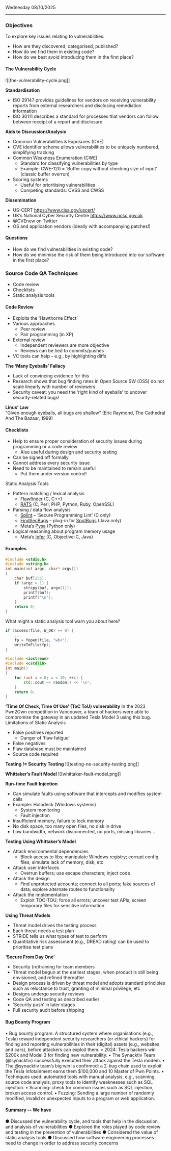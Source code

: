 Wednesday 08/10/2025

---
### Objectives
To explore key issues relating to vulnerabilities:
- How are they discovered, categorised, published?
- How do we find them in existing code?
- How do we best avoid introducing them in the first place?
#### The Vulnerability Cycle  
![[the-vulnerability-cycle.png]]

**Standardisation**  
- ISO 29147 provides guidelines for vendors on receiving  vulnerability reports from external researchers and disclosing remediation information  
- ISO 30111 describes a standard for processes that vendors  can follow between receipt of a report and disclosure 

**Aids to Discussion/Analysis**  
- Common Vulnerabilities & Exposures (CVE)  
- CVE identifier scheme allows vulnerabilities to be uniquely numbered, simplifying tracking  
- Common Weakness Enumeration (CWE)  
	- Standard for classifying vulnerabilities by type  
	- Example: CWE-120 = ‘Buffer copy without checking size of input’ (classic buffer overrun)  
- Scoring systems  
	- Useful for prioritising vulnerabilities  
	- Competing standards: CVSS and CWSS

**Dissemination**  
- US-CERT  https://www.cisa.gov/uscert/  
- UK’s National Cyber Security Centre  https://www.ncsc.gov.uk  
- @CVEnew on Twitter  
- OS and application vendors  (ideally with accompanying patches!)  
#### Questions    
- How do we find vulnerabilities in existing code?  
- How do we minimise the risk of them being introduced into our software in the first place?
### **Source Code QA Techniques**  
- Code review  
- Checklists  
- Static analysis tools  
#### **Code Review**  
- Exploits the ‘Hawthorne Effect’  
- Various approaches  
	- Peer review  
	- Pair programming (in XP)  
- External review  
	- Independent reviewers are more objective  
	- Reviews can be tied to commits/pushes  
- VC tools can help – e.g., by highlighting diffs  

**The ‘Many Eyeballs’ Fallacy**  
- Lack of convincing evidence for this  
- Research shows that bug finding rates in Open Source  SW (OSS) do not scale linearly with number of  reviewers 
- Security caveat: you need the ‘right kind of eyeballs’ to uncover security-related bugs!

**Linus’ Law**  
“Given enough eyeballs, all bugs are shallow” (Eric Raymond, The Cathedral And The Bazaar, 1999)
#### Checklists
- Help to ensure proper consideration of security issues during programming or a code review
	- Also useful during design and security testing
- Can be signed off formally
- Cannot address every security issue
- Need to be maintained to remain useful
	- Put them under version control!

Static Analysis Tools
- Pattern matching / lexical analysis
	- [Flawfinder](https://www.dwheeler.com/flawfinder/) (C, C++)
	- [RATS](https://www.dwheeler.com/flawfinder/) (C, Perl, PHP, Python, Ruby, OpenSSL)
- Parsing / data flow analysis
	- [Splint](https://splint.org/) – ‘Secure Programming Lint’ (C only)
	- [FindSecBugs](https://find-sec-bugs.github.io/) – plug-in for [SpotBugs](https://spotbugs.github.io/) (Java only)
	- Meta’s [Pysa](https://engineering.fb.com/2020/08/07/security/pysa/) (Python only)
- Logical reasoning about program memory usage
	- Meta’s [Infer](https://fbinfer.com) (C, Objective-C, Java)
#### Examples
```cpp
#include <stdio.h>
#include <string.h>
int main(int argc, char* argv[])
{
	char buf[256];
	if (argc > 1) {
		strcpy(buf, argv[1]);
		printf(buf);
		printf("\n");
	}
	return 0;
}
```
What might a static analysis tool warn you about here?
```cpp
if (access(file, W_OK) == 0) {
	...
	fp = fopen(file, "wb+");
	writeToFile(fp);
}
```
```cpp
#include <iostream>
#include <cstdlib>
int main()
{
	for (int i = 0; i < 10; ++i) {
		std::cout << random() << '\n';
	}
	return 0;
}
```
**‘Time Of Check, Time Of Use’ (ToC ToU) vulnerability**
In the 2023 Pwn2Own competition in Vancouver, a team of hackers were able to compromise the gateway in an updated Tesla Model 3 using this bug.
Limitations of Static Analysis
- False positives reported
	- Danger of ‘flaw fatigue’
- False negatives
- Flaw database must be maintained
- Source code required

**Testing != Security Testing**
![[testing-ne-security-testing.png]]

**Whittaker’s Fault Model**
![[whittaker-fault-model.png]]

**Run-time** **Fault** **Injection**
- Can simulate faults using software that intercepts and modifies system calls
- Example: Holodeck (Windows systems)
	- System monitoring
	- Fault injection
- Insufficient memory, failure to lock memory
- No disk space, too many open files, no disk in drive
- Low bandwidth, network disconnected, no ports, missing libraries...

**Testing Using Whittaker’s Model**
- Attack environmental dependencies
	- Block access to libs; manipulate Windows registry; corrupt config files; simulate lack of memory, disk, etc
- Attack user interfaces
	- Overrun buffers; use escape characters; inject code
- Attack the design
	- Find unprotected accounts; connect to all ports; fake sources of data; explore alternate routes to functionality
- Attack the implementation
	- Exploit TOC-TOU; force all errors; uncover test APIs; screen temporary files for sensitive information

**Using Threat Models**
- Threat model drives the testing process
- Each threat needs a test plan
- STRIDE tells us what types of test to perform
- Quantitative risk assessment (e.g., DREAD rating) can be used to prioritise test plans 

**‘Secure From Day One’**
- Security (re)training for team members
- Threat model begun at the earliest stages, when product is still being envisioned, and refined thereafter
- Design process is driven by threat model and adopts standard principles such as reluctance to trust, granting of minimal privilege, etc
- Designs undergo security reviews
- Code QA and testing as described earlier
- ‘Security push’ in later stages
- Full security audit before shipping
#### Bug Bounty Program
• Bug bounty program: A structured system where organisations (e.g., Tesla) reward
independent security researchers (or ethical hackers) for finding and reporting vulnerabilities in their (digital) assets (e.g., websites and cars), before attackers can exploit them.
• 2024: Tesla hackers win $200k and Model 3 for finding new vulnerability.
• The Synacktiv Team (@synacktiv) successfully executed their attack against the Tesla modem.
• The @synacktiv team’s big win is confirmed: a 2-bug chain used to exploit the Tesla Infotainment earns them $100,000 and 10 Master of Pwn Points.
• Techniques used: automated tools with manual analysis, e.g., scanning, source code analysis, proxy tools to identify weaknesses such as SQL injection.
• Scanning: check for common issues such as SQL injection, broken access control.
• Fuzzing: Sending a large number of randomly modified, invalid or unexpected inputs
to a program or web application.
#### Summary -- We have
● Discussed the vulnerability cycle, and tools that help in the discussion and analysis of vulnerabilities
● Explored the roles played by code review and testing in the prevention of vulnerabilities
● Considered the value of static analysis tools
● Discussed how software engineering processes need to change in order to address security concerns